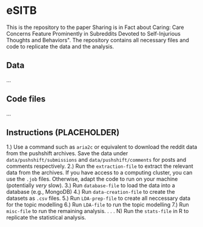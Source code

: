 # eSITB

This is the repository to the paper Sharing is in Fact about Caring: Care Concerns Feature Prominently in Subreddits Devoted to Self-Injurious Thoughts and Behaviors".
The repository contains all necessary files and code to replicate the data and the analysis.

## Data

...

## Code files

...

## Instructions (PLACEHOLDER)

1.) Use a command such as `aria2c` or equivalent to download the reddit data from the pushshift archives. Save the data under `data/pushshift/submissions` and `data/pushshift/comments` for posts and comments respectively.
2.) Run the `extraction-file` to extract the relevant data from the archives. If you have access to a computing cluster, you can use the `.job` files. Otherwise, adapt the code to run on your machine (potentially *very* slow).
3.) Run `database-file` to load the data into a database (e.g., MongoDB)
4.) Run `data-creation-file` to create the datasets as `.csv` files.
5.) Run `LDA-prep-file` to create all neccessary data for the topic modelling
6.) Run `LDA-file` to run the topic modelling
7.) Run `misc-file` to run the remaining analysis.
.
.
.
N) Run the `stats-file` in R to replicate the statistical analysis.

